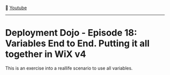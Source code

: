 :movie_camera: [Youtube](https://www.youtube.com/watch?v=d4DEPW-RO30)

<hr/>

# Deployment Dojo - Episode 18: Variables End to End. Putting it all together in WiX v4

This is an exercise into a reallife scenario to use all variables.